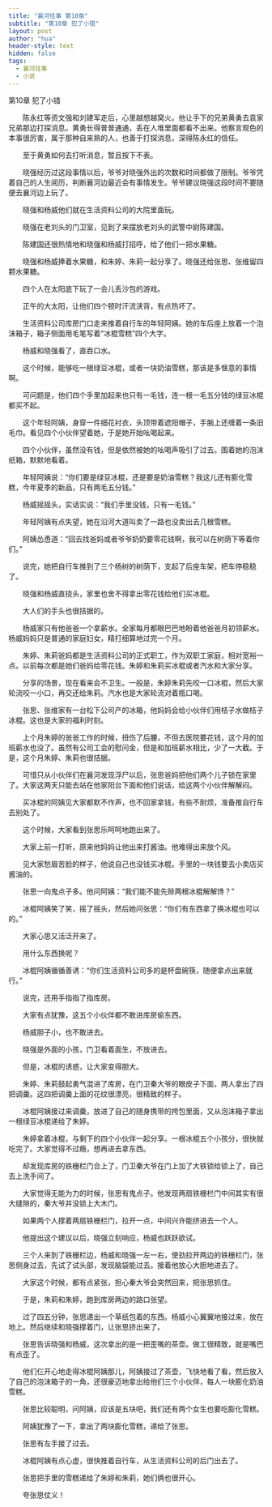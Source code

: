 ```yaml
---
title: "襄河往事 第10章"
subtitle: "第10章 犯了小错"
layout: post
author: "hua"
header-style: text
hidden: false
tags:
  - 襄河往事
  - 小说
---
```


第10章 犯了小错

　　陈永红等资文强和刘建军走后，心里越想越窝火。他让手下的兄弟黄勇去袁家兄弟那边打探消息。黄勇长得普普通通，丢在人堆里面都看不出来。他察言观色的本事很厉害，属于那种自来熟的人，也善于打探消息，深得陈永红的信任。

　　至于黄勇如何去打听消息，暂且按下不表。

　　晓强经历过这段事情以后，爷爷对晓强外出的次数和时间都做了限制。爷爷凭着自己的人生阅历，判断襄河边最近会有事情发生。爷爷建议晓强这段时间不要随便去襄河边上玩了。

　　晓强和杨威他们就在生活资料公司的大院里面玩。

　　晓强在老刘头的门卫室，见到了来摆放老刘头的武警中尉陈建国。

　　陈建国还很热情地和晓强和杨威打招呼，给了他们一把水果糖。

　　晓强和杨威捧着水果糖，和朱婷、朱莉一起分享了。晓强还给张思、张维留四颗水果糖。

　　四个人在太阳底下玩了一会儿丢沙包的游戏。

　　正午的大太阳，让他们四个顿时汗流浃背，有点热坏了。

　　生活资料公司库房门口走来推着自行车的年轻阿姨。她的车后座上放着一个泡沫箱子，箱子侧面用毛笔写着“冰棍雪糕”四个大字。

　　杨威和晓强看了，直吞口水。

　　这个时候，能够吃一根绿豆冰棍，或者一块奶油雪糕，那该是多惬意的事情啊。

　　可问题是，他们四个手里加起来也只有一毛钱，连一根一毛五分钱的绿豆冰棍都买不起。

　　这个年轻阿姨，身穿一件细花衬衣，头顶带着遮阳帽子，手腕上还缠着一条旧毛巾。看见四个小伙伴望着她，于是她开始吆喝起来。

　　四个小伙伴，虽然没有钱，但是依然被她的吆喝声吸引了过去。围着她的泡沫纸箱，默默地看着。

　　年轻阿姨说：“你们要是绿豆冰棍，还是要是奶油雪糕？我这儿还有膨化雪糕，今年夏季的新品，只有两毛五分钱。”

　　杨威摇摇头，实话实说：“我们手里没钱，只有一毛钱。”

　　年轻阿姨有点失望，她在沿河大道叫卖了一路也没卖出去几根雪糕。

　　阿姨怂恿道：“回去找爸妈或者爷爷奶奶要零花钱啊，我可以在树荫下等着你们。”

　　说完，她把自行车推到了三个杨树的树荫下，支起了后座车架，把车停稳稳了。

　　晓强和杨威直挠头，家里也舍不得拿出零花钱给他们买冰棍。

　　大人们的手头也很拮据的。

　　杨威家只有他爸爸一个拿薪水。全家每月都眼巴巴地盼着他爸爸月初领薪水。杨威妈妈只是普通的家庭妇女，精打细算地过完一个月。

　　朱婷、朱莉爸妈都是生活资料公司的正式职工，作为双职工家庭，相对宽裕一点。以前每次都是她们爸妈给零花钱。朱婷和朱莉买冰棍或者汽水和大家分享。

　　分享的场景，现在看来会不卫生。一般是，朱婷朱莉先咬一口冰棍，然后大家轮流咬一小口，再交还给朱莉。汽水也是大家轮流对着瓶口喝。

　　张思、张维家有一台松下公司产的冰箱，他妈妈会给小伙伴们用桔子水做桔子冰棍。这也是大家的福利时刻。

　　上个月朱婷的爸爸工作的时候，扭伤了后腰，不但去医院要花钱，这个月的加班薪水也没了。虽然有公司工会的慰问金，但是和加班薪水相比，少了一大截。于是，这个月朱婷、朱莉也很拮据。

　　可惜只从小伙伴们在襄河发现浮尸以后，张思爸妈把他们两个儿子锁在家里了。大家这两天只能去站在他家阳台下面和他们说话，给这两个小伙伴解解闷。

　　买冰棍的阿姨见大家都默不作声，也不回家拿钱，有些不耐烦，准备推自行车去别处了。

　　这个时候，大家看到张思乐呵呵地跑出来了。

　　大家上前一打听，原来他妈妈让他出来打酱油。他难得出来放个风。

　　见大家愁眉苦脸的样子，他说自己也没钱买冰棍。手里的一块钱要去小卖店买酱油的。

　　张思一向鬼点子多。他问阿姨：“我们能不能先赊两根冰棍解解馋？”

　　冰棍阿姨笑了笑，摇了摇头，然后她问张思：“你们有东西拿了换冰棍也可以的。”

　　大家心思又活泛开来了。

　　用什么东西换呢？

　　冰棍阿姨循循善诱：“你们生活资料公司多的是杯盘碗筷，随便拿点出来就行。”

　　说完，还用手指指了指库房。

　　大家有点犹豫，这五个小伙伴都不敢进库房偷东西。

　　杨威胆子小，也不敢进去。

　　晓强是外面的小孩，门卫看着面生，不放进去。

　　但是，冰棍的诱惑，让大家变得胆大。

　　朱婷、朱莉鼓起勇气混进了库房，在门卫秦大爷的眼皮子下面，两人拿出了四把调羹。这四把调羹上面的花纹很漂亮，很精致的样子。

　　冰棍阿姨接过来调羹，放进了自己的随身携带的挎包里面，又从泡沫箱子拿出一根绿豆冰棍递给了朱婷。

　　朱婷拿着冰棍，与剩下的四个小伙伴一起分享。一根冰棍五个小孩分，很快就吃完了。大家觉得不过瘾，想再进去拿东西。

　　却发现库房的铁栅栏门合上了，门卫秦大爷在门上加了大铁锁给锁上了，自己去上洗手间了。

　　大家觉得无能为力的时候，张思有鬼点子。他发现两扇铁栅栏门中间其实有很大缝隙的，秦大爷并没锁上大木门。

　　如果两个人撑着两扇铁栅栏门，拉开一点，中间兴许能挤进去一个人。

　　他提出这个建议以后，晓强立刻响应，杨威也跃跃欲试。

　　三个人来到了铁栅栏边，杨威和晓强一左一右，使劲拉开两边的铁栅栏门，张思侧身过去，先试了试头部，发现脑袋能过去。接着他放心大胆地进去了。

　　大家这个时候，都有点紧张，担心秦大爷会突然回来，把张思抓住。

　　于是，朱莉和朱婷，跑到库房两边的路口张望。

　　过了四五分钟，张思递出一个草纸包着的东西。杨威小心翼翼地接过来，放在地上。然后继续和晓强撑着门，让张思挤出来了。

　　张思告诉晓强和杨威，这次拿出的是一把歪嘴的茶壶。做工很精致，就是嘴巴有点歪了。

　　他们仨开心地走得冰棍阿姨那儿，阿姨接过了茶壶，飞快地看了看，然后放入了自己的泡沫箱子的一角，还很豪迈地拿出给他们三个小伙伴，每人一块膨化奶油雪糕。

　　张思比较聪明，问阿姨，应该是五块吧，我们还有两个女生也要吃膨化雪糕。

　　阿姨犹豫了一下，拿出了两块膨化雪糕，递给了张思。

　　张思有左手接了过去。

　　冰棍阿姨有点心虚，很快推着自行车，从生活资料公司的后门出去了。

　　张思把手里的雪糕递给了朱婷和朱莉，她们俩也很开心。

　　夸张思仗义！